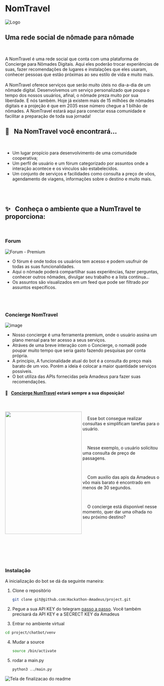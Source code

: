 # NomTravel

![Logo](https://user-images.githubusercontent.com/79846426/202920146-7e5fbadf-d860-4161-b458-38cea5399dbd.png)

## Uma rede social de nômade para nômade

<br>

A NomTravel é uma rede social que conta com uma plataforma de Concierge para Nômades Digitais. Aqui eles poderão trocar experiências de suas, fazer recomendações de lugares e instalações que eles usaram, conhecer pessoas que estão próximas ao seu estilo de vida e muito mais.
<br>
<br>
A NomTravel oferece serviços que serão muito úteis no dia-a-dia de um nômade digital. Desenvolvemos um serviço personalizado que poupa o tempo dos nossos usuários, afinal, o nômade preza muito por sua liberdade. E nós também. Hoje já existem mais de 15 milhões de nômades digitais e a projeção é que em 2035 esse número chegue a 1 bilhão de nômades. A NomTravel estará aqui para conectar essa comunidade e facilitar a preparação de toda sua jornada! 


## 🌟 &nbsp; Na NomTravel você encontrará…

<br>

- Um lugar propício para desenvolvimento de uma comunidade cooperativa;
- Um perfil de usuário e um fórum categorizado por assuntos onde a interação acontece e os vinculos são estabelecidos.
- Um conjunto de serviços e facilidades como consulta a preço de vôos, agendamento de viagens, informações sobre o destino e muito mais.

<br>
<br>

## ✨ &nbsp; Conheça o ambiente que a NumTravel te proporciona:


<br>

### Forum

![Forum - Premium](https://user-images.githubusercontent.com/79846426/202924989-dcd424c3-c726-4fb5-941e-4152ed36e022.png)

- O fórum é onde todos os usuários tem acesso e podem usufruir de todas as suas funcionalidades.
- Aqui o nômade poderá compartilhar suas experiências, fazer perguntas, conhecer outros nômades, divulgar seu trabalho e a lista continua...
- Os assuntos são visualizados em um feed que pode ser filtrado por assuntos específicos.

<br>
<br>

### Concierge NomTravel
![image](https://user-images.githubusercontent.com/79846426/202924846-286676c6-a209-4306-802a-ca6133c8ea85.png)

- Nosso concierge é uma ferramenta premium, onde o usuário assina um plano mensal para ter acesso a seus serviços.
- Atráves de uma breve interação com o Concierge, o nomadê pode poupar muito tempo que seria gasto fazendo pesquisas por conta própria.
- A princípio, A funcionalidade atual do bot é a consulta do preço mais barato de um voo. Porém a ideia é colocar a maior quantidade serviços possiveis.
- O bot utiliza das APIs fornecidas pela Amadeus para fazer suas recomendações.  


#### 🌟 &nbsp; [Concierge NumTravel](https://t.me/TravelNom_bot) estará sempre a sua disposição!
<br>
<br>

<img align="left" src="https://user-images.githubusercontent.com/79846426/202926886-1b56daed-a78e-4e1c-84b7-f433dff63594.gif" width="250px" height="400px" display="block">



&nbsp; &nbsp;  Esse bot consegue realizar consultas e simplificam tarefas para o usuário.

<br>

&nbsp; &nbsp;  Nesse exemplo, o usuário solicitou uma consulta de preço de passagens.

<br>
 
&nbsp; &nbsp; Com auxilio das apis da Amadeus o vôo mais barato é encontrado em menos de 30 segundos.  

<br>

&nbsp; &nbsp;  O concierge está disponível nesse momento, quer dar uma olhada no seu próximo destino?  

<br>


<br>
<br>
<br>
<br>
<br>
<br>


### Instalação

A inicialização do bot se dá da seguinte maneira:

1. Clone o repositório
   ```sh
   git clone git@github.com:Hackathon-Amadeus/project.git
   ```
2. Pegue a sua API KEY do telegram [passo a passo](https://sendpulse.com/knowledge-base/chatbot/telegram/create-telegram-chatbot). Você também precisará da API KEY e a SECRECT KEY da Amadeus

3.  Entrar no ambiente virtual
   ```sh
   cd project/chatbot/venv
   ```
4. Mudar a source
   ```sh
   source /bin/activate
   ```
5. rodar a main.py
   ```sh
   python3 ../main.py
   ``` 


![Tela de finalizacao do readme](https://user-images.githubusercontent.com/79846426/202925604-8129c49b-6a58-4bc6-90bf-1a8224e233d3.png)


